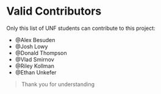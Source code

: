 # Valid Contributors

Only this list of UNF students can contribute to this project:

 * @Alex Besuden
 * @Josh Lowy
 * @Donald Thompson
 * @Vlad Smirnov
 * @Riley Kollman
 * @Ethan Unkefer
 
 > Thank you for understanding
